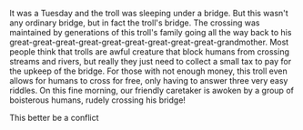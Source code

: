 It was a Tuesday and the troll was sleeping under a bridge.
But this wasn't any ordinary bridge, but in fact the troll's bridge.
The crossing was maintained by generations of this troll's family going all the way back to his great-great-great-great-great-great-great-great-great-grandmother.
Most people think that trolls are awful creature that block humans from crossing streams and rivers, but really they just need to collect a small tax to pay for the upkeep of the bridge.
For those with not enough money, this troll even allows for humans to cross for free, only having to answer three very easy riddles.
On this fine morning, our friendly caretaker is awoken by a group of boisterous humans, rudely crossing his bridge!


This better be a conflict

